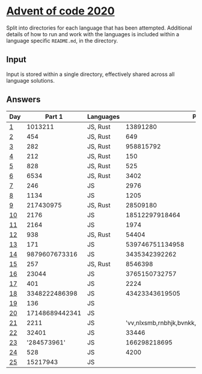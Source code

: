 # [Advent of code 2020](https://adventofcode.com/2020/)

Split into directories for each language that has been attempted. Additional
details of how to run and work with the languages is included within a language
specific `README.md`, in the directory.

## Input

Input is stored within a single directory, effectively shared across all
language solutions.

## Answers

| Day                                        | Part 1         | Languages | Part 2                                              | Languages |
| ---                                        | -------        | --------- | -------                                             | --------- |
| [1](https://adventofcode.com/2020/day/1)   | 1013211        | JS, Rust  | 13891280                                            | JS, Rust  |
| [2](https://adventofcode.com/2020/day/2)   | 454            | JS, Rust  | 649                                                 | JS, Rust  |
| [3](https://adventofcode.com/2020/day/3)   | 282            | JS, Rust  | 958815792                                           | JS, Rust  |
| [4](https://adventofcode.com/2020/day/4)   | 212            | JS, Rust  | 150                                                 | JS, Rust  |
| [5](https://adventofcode.com/2020/day/5)   | 828            | JS, Rust  | 525                                                 | JS, Rust  |
| [6](https://adventofcode.com/2020/day/6)   | 6534           | JS, Rust  | 3402                                                | JS, Rust  |
| [7](https://adventofcode.com/2020/day/7)   | 246            | JS        | 2976                                                | JS        |
| [8](https://adventofcode.com/2020/day/8)   | 1134           | JS        | 1205                                                | JS        |
| [9](https://adventofcode.com/2020/day/9)   | 217430975      | JS, Rust  | 28509180                                            | JS, Rust  |
| [10](https://adventofcode.com/2020/day/10) | 2176           | JS        | 18512297918464                                      | JS        |
| [11](https://adventofcode.com/2020/day/11) | 2164           | JS        | 1974                                                | JS        |
| [12](https://adventofcode.com/2020/day/12) | 938            | JS, Rust  | 54404                                               | JS, Rust  |
| [13](https://adventofcode.com/2020/day/13) | 171            | JS        | 539746751134958                                     | JS        |
| [14](https://adventofcode.com/2020/day/14) | 9879607673316  | JS        | 3435342392262                                       | JS        |
| [15](https://adventofcode.com/2020/day/15) | 257            | JS, Rust  | 8546398                                             | JS, Rust  |
| [16](https://adventofcode.com/2020/day/16) | 23044          | JS        | 3765150732757                                       | JS        |
| [17](https://adventofcode.com/2020/day/17) | 401            | JS        | 2224                                                | JS        |
| [18](https://adventofcode.com/2020/day/18) | 3348222486398  | JS        | 43423343619505                                      | JS        |
| [19](https://adventofcode.com/2020/day/19) | 136            | JS        |                                                     |           |
| [20](https://adventofcode.com/2020/day/20) | 17148689442341 | JS        |                                                     |           |
| [21](https://adventofcode.com/2020/day/21) | 2211           | JS        | 'vv,nlxsmb,rnbhjk,bvnkk,ttxvphb,qmkz,trmzkcfg,jpvz' | JS        |
| [22](https://adventofcode.com/2020/day/22) | 32401          | JS        | 33446                                               | JS        |
| [23](https://adventofcode.com/2020/day/23) | '284573961'    | JS        | 166298218695                                        | JS        |
| [24](https://adventofcode.com/2020/day/24) | 528            | JS        | 4200                                                | JS        |
| [25](https://adventofcode.com/2020/day/25) | 15217943       | JS        |                                                     |           |
